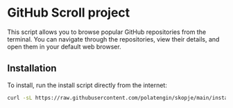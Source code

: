# GitHub Scroll project

This script allows you to browse popular GitHub repositories from the terminal. You can navigate through the repositories, view their details, and open them in your default web browser.

## Installation

To install, run the install script directly from the internet:

```bash
curl -sL https://raw.githubusercontent.com/polatengin/skopje/main/install.sh | bash
```
